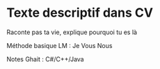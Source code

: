 # Texte descriptif dans CV
Raconte pas ta vie, explique pourquoi tu es là


Méthode basique LM : 
Je 
Vous
Nous



Notes Ghait : 
C#/C++/Java

